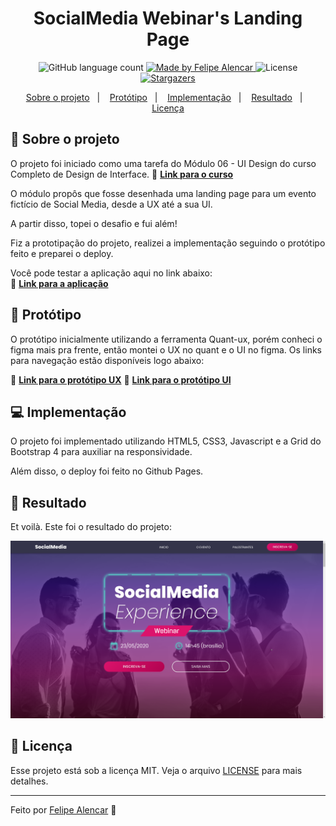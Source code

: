 <h1 align="center">SocialMedia Webinar's Landing Page</h1>

<p align="center">
  <img alt="GitHub language count" src="https://img.shields.io/github/languages/count/alencarfff/socialmedia-lp?color=%2304D361">

  <a href="https://linkedin.com/in/alencar-dev">
    <img alt="Made by Felipe Alencar" src="https://img.shields.io/badge/made%20by-Felipe%20Alencar-%2304D361">
  </a>

  <img alt="License" src="https://img.shields.io/badge/license-MIT-%2304D361">

  <a href="https://github.com/alencarfff/socialmedia-lp/stargazers">
    <img alt="Stargazers" src="https://img.shields.io/github/stars/alencarfff/socialmedia-lp?style=social">
  </a>
</p>

<p align="center">
  <a href="#rocket-sobre-o-projeto">Sobre o projeto</a>&nbsp;&nbsp;&nbsp;|&nbsp;&nbsp;&nbsp;
  <a href="#art-protótipo">Protótipo</a>&nbsp;&nbsp;&nbsp;|&nbsp;&nbsp;&nbsp;
  <a href="#computer-implementação">Implementação</a>&nbsp;&nbsp;&nbsp;|&nbsp;&nbsp;&nbsp;
  <a href="#clap-resultado">Resultado</a>&nbsp;&nbsp;&nbsp;|&nbsp;&nbsp;&nbsp;  
  <a href="#memo-licença">Licença</a>
</p>

## :rocket: Sobre o projeto

O projeto foi iniciado como uma tarefa do Módulo 06 - UI Design do curso Completo de Design de Interface.
📄 **[Link para o curso](https://www.udemy.com/course/design-de-interface/)**

O módulo propôs que fosse desenhada uma landing page para um evento fictício de Social Media, desde a UX até a sua UI. 

A partir disso, topei o desafio e fui além! 

Fiz a prototipação do projeto, realizei a implementação seguindo o protótipo feito e preparei o deploy.

Você pode testar a aplicação aqui no link abaixo: <br/>
📄 **[Link para a aplicação](https://alencarfff.github.io/socialmedia-lp/)**

## :art: Protótipo
O protótipo inicialmente utilizando a ferramenta Quant-ux, porém conheci o figma mais pra frente, então montei o UX no quant e o UI no figma. Os links para navegação estão disponíveis logo abaixo:

📄 **[Link para o protótipo UX](https://bit.ly/3cHf9QQ)**
📄 **[Link para o protótipo UI](https://bit.ly/2AsTyNQ)**

## :computer: Implementação
O projeto foi implementado utilizando HTML5, CSS3, Javascript e a Grid do Bootstrap 4 para auxiliar na responsividade.

Além disso, o deploy foi feito no Github Pages.

## :clap: Resultado

Et voilà. Este foi o resultado do projeto:

<img src="https://raw.githubusercontent.com/alencarfff/socialmedia-lp/master/assets/img/socialmedia_screenshot.png" alt="Screenshot do resultado final do projeto SocialMedia"  />

## :memo: Licença

Esse projeto está sob a licença MIT. Veja o arquivo [LICENSE](LICENSE) para mais detalhes.

---

Feito por <a href="https://linkedin.com/in/alencar-dev" target="_blank">Felipe Alencar</a> :wave:
